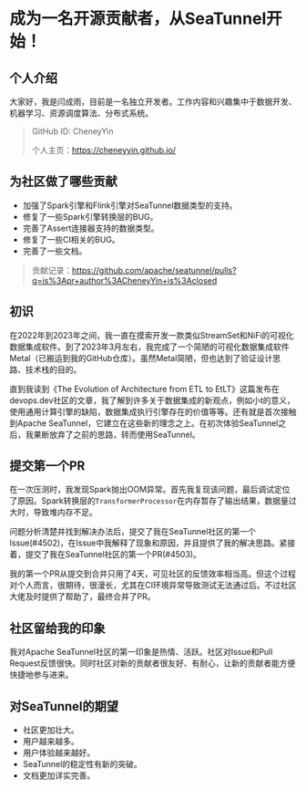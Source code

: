 # 成为一名开源贡献者，从SeaTunnel开始！

## 个人介绍

大家好，我是闫成雨，目前是一名独立开发者。工作内容和兴趣集中于数据开发、机器学习、资源调度算法、分布式系统。

> GitHub ID: CheneyYin
>
> 个人主页：https://cheneyyin.github.io/

## 为社区做了哪些贡献

- 加强了Spark引擎和Flink引擎对SeaTunnel数据类型的支持。
- 修复了一些Spark引擎转换层的BUG。
- 完善了Assert连接器支持的数据类型。
- 修复了一些CI相关的BUG。
- 完善了一些文档。

> 贡献记录：https://github.com/apache/seatunnel/pulls?q=is%3Apr+author%3ACheneyYin+is%3Aclosed

## 初识

在2022年到2023年之间，我一直在摸索开发一款类似StreamSet和NiFi的可视化数据集成软件。到了2023年3月左右，我完成了一个简陋的可视化数据集成软件Metal（已搬运到我的GitHub仓库）。虽然Metal简陋，但也达到了验证设计思路、技术栈的目的。

直到我读到《The Evolution of Architecture from ETL to EtLT》这篇发布在devops.dev社区的文章，我了解到许多关于数据集成的新观点，例如小t的意义，使用通用计算引擎的缺陷，数据集成执行引擎存在的价值等等。还有就是首次接触到Apache SeaTunnel，它建立在这些新的理念之上。在初次体验SeaTunnel之后，我果断放弃了之前的思路，转而使用SeaTunnel。

## 提交第一个PR

在一次压测时，我发现Spark抛出OOM异常。首先我复现该问题，最后调试定位了原因。Spark转换层的`TransformerProcessor`在内存暂存了输出结果，数据量过大时，导致堆内存不足。

问题分析清楚并找到解决办法后，提交了我在SeaTunnel社区的第一个Issue(#4502)，在Issue中我解释了现象和原因，并且提供了我的解决思路。紧接着，提交了我在SeaTunnel社区的第一个PR(#4503)。

我的第一个PR从提交到合并只用了4天，可见社区的反馈效率相当高。但这个过程对个人而言，很期待，很漫长，尤其在CI环境异常导致测试无法通过后。不过社区大佬及时提供了帮助了，最终合并了PR。

## 社区留给我的印象

我对Apache SeaTunnel社区的第一印象是热情、活跃。社区对Issue和Pull Request反馈很快。同时社区对新的贡献者很友好、有耐心，让新的贡献者能方便快捷地参与进来。

## 对SeaTunnel的期望

- 社区更加壮大。
- 用户越来越多。
- 用户体验越来越好。
- SeaTunnel的稳定性有新的突破。
- 文档更加详实完善。
